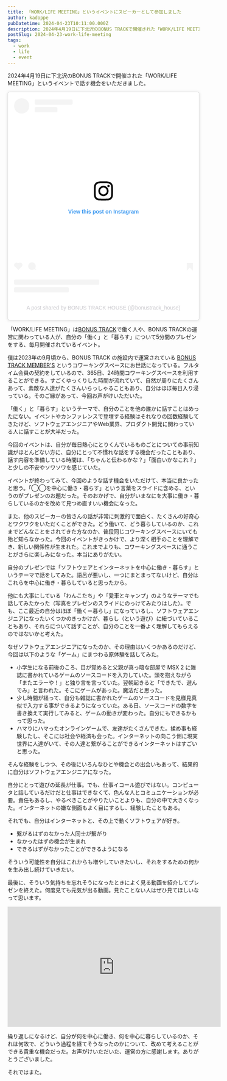 ```yaml
---
title: 「WORK/LIFE MEETING」というイベントにスピーカーとして参加しました
author: kadoppe
pubDatetime: 2024-04-23T10:11:00.000Z
description: 2024年4月19日に下北沢のBONUS TRACKで開催された「WORK/LIFE MEETING」というイベントで話す機会をいただきました。
postSlug: 2024-04-23-work-life-meeting
tags:
  - work
  - life
  - event
---
```


2024年4月19日に下北沢のBONUS TRACKで開催された「WORK/LIFE MEETING」というイベントで話す機会をいただきました。

<blockquote class="instagram-media" data-instgrm-permalink="https://www.instagram.com/p/C4-Mh52vEFS/?utm_source=ig_embed&amp;utm_campaign=loading" data-instgrm-version="14" style=" background:#FFF; border:0; border-radius:3px; box-shadow:0 0 1px 0 rgba(0,0,0,0.5),0 1px 10px 0 rgba(0,0,0,0.15); margin: 1px; max-width:540px; min-width:326px; padding:0; width:99.375%; width:-webkit-calc(100% - 2px); width:calc(100% - 2px);"><div style="padding:16px;"> <a href="https://www.instagram.com/p/C4-Mh52vEFS/?utm_source=ig_embed&amp;utm_campaign=loading" style=" background:#FFFFFF; line-height:0; padding:0 0; text-align:center; text-decoration:none; width:100%;" target="_blank"> <div style=" display: flex; flex-direction: row; align-items: center;"> <div style="background-color: #F4F4F4; border-radius: 50%; flex-grow: 0; height: 40px; margin-right: 14px; width: 40px;"></div> <div style="display: flex; flex-direction: column; flex-grow: 1; justify-content: center;"> <div style=" background-color: #F4F4F4; border-radius: 4px; flex-grow: 0; height: 14px; margin-bottom: 6px; width: 100px;"></div> <div style=" background-color: #F4F4F4; border-radius: 4px; flex-grow: 0; height: 14px; width: 60px;"></div></div></div><div style="padding: 19% 0;"></div> <div style="display:block; height:50px; margin:0 auto 12px; width:50px;"><svg width="50px" height="50px" viewBox="0 0 60 60" version="1.1" xmlns="https://www.w3.org/2000/svg" xmlns:xlink="https://www.w3.org/1999/xlink"><g stroke="none" stroke-width="1" fill="none" fill-rule="evenodd"><g transform="translate(-511.000000, -20.000000)" fill="#000000"><g><path d="M556.869,30.41 C554.814,30.41 553.148,32.076 553.148,34.131 C553.148,36.186 554.814,37.852 556.869,37.852 C558.924,37.852 560.59,36.186 560.59,34.131 C560.59,32.076 558.924,30.41 556.869,30.41 M541,60.657 C535.114,60.657 530.342,55.887 530.342,50 C530.342,44.114 535.114,39.342 541,39.342 C546.887,39.342 551.658,44.114 551.658,50 C551.658,55.887 546.887,60.657 541,60.657 M541,33.886 C532.1,33.886 524.886,41.1 524.886,50 C524.886,58.899 532.1,66.113 541,66.113 C549.9,66.113 557.115,58.899 557.115,50 C557.115,41.1 549.9,33.886 541,33.886 M565.378,62.101 C565.244,65.022 564.756,66.606 564.346,67.663 C563.803,69.06 563.154,70.057 562.106,71.106 C561.058,72.155 560.06,72.803 558.662,73.347 C557.607,73.757 556.021,74.244 553.102,74.378 C549.944,74.521 548.997,74.552 541,74.552 C533.003,74.552 532.056,74.521 528.898,74.378 C525.979,74.244 524.393,73.757 523.338,73.347 C521.94,72.803 520.942,72.155 519.894,71.106 C518.846,70.057 518.197,69.06 517.654,67.663 C517.244,66.606 516.755,65.022 516.623,62.101 C516.479,58.943 516.448,57.996 516.448,50 C516.448,42.003 516.479,41.056 516.623,37.899 C516.755,34.978 517.244,33.391 517.654,32.338 C518.197,30.938 518.846,29.942 519.894,28.894 C520.942,27.846 521.94,27.196 523.338,26.654 C524.393,26.244 525.979,25.756 528.898,25.623 C532.057,25.479 533.004,25.448 541,25.448 C548.997,25.448 549.943,25.479 553.102,25.623 C556.021,25.756 557.607,26.244 558.662,26.654 C560.06,27.196 561.058,27.846 562.106,28.894 C563.154,29.942 563.803,30.938 564.346,32.338 C564.756,33.391 565.244,34.978 565.378,37.899 C565.522,41.056 565.552,42.003 565.552,50 C565.552,57.996 565.522,58.943 565.378,62.101 M570.82,37.631 C570.674,34.438 570.167,32.258 569.425,30.349 C568.659,28.377 567.633,26.702 565.965,25.035 C564.297,23.368 562.623,22.342 560.652,21.575 C558.743,20.834 556.562,20.326 553.369,20.18 C550.169,20.033 549.148,20 541,20 C532.853,20 531.831,20.033 528.631,20.18 C525.438,20.326 523.257,20.834 521.349,21.575 C519.376,22.342 517.703,23.368 516.035,25.035 C514.368,26.702 513.342,28.377 512.574,30.349 C511.834,32.258 511.326,34.438 511.181,37.631 C511.035,40.831 511,41.851 511,50 C511,58.147 511.035,59.17 511.181,62.369 C511.326,65.562 511.834,67.743 512.574,69.651 C513.342,71.625 514.368,73.296 516.035,74.965 C517.703,76.634 519.376,77.658 521.349,78.425 C523.257,79.167 525.438,79.673 528.631,79.82 C531.831,79.965 532.853,80.001 541,80.001 C549.148,80.001 550.169,79.965 553.369,79.82 C556.562,79.673 558.743,79.167 560.652,78.425 C562.623,77.658 564.297,76.634 565.965,74.965 C567.633,73.296 568.659,71.625 569.425,69.651 C570.167,67.743 570.674,65.562 570.82,62.369 C570.966,59.17 571,58.147 571,50 C571,41.851 570.966,40.831 570.82,37.631"></path></g></g></g></svg></div><div style="padding-top: 8px;"> <div style=" color:#3897f0; font-family:Arial,sans-serif; font-size:14px; font-style:normal; font-weight:550; line-height:18px;">View this post on Instagram</div></div><div style="padding: 12.5% 0;"></div> <div style="display: flex; flex-direction: row; margin-bottom: 14px; align-items: center;"><div> <div style="background-color: #F4F4F4; border-radius: 50%; height: 12.5px; width: 12.5px; transform: translateX(0px) translateY(7px);"></div> <div style="background-color: #F4F4F4; height: 12.5px; transform: rotate(-45deg) translateX(3px) translateY(1px); width: 12.5px; flex-grow: 0; margin-right: 14px; margin-left: 2px;"></div> <div style="background-color: #F4F4F4; border-radius: 50%; height: 12.5px; width: 12.5px; transform: translateX(9px) translateY(-18px);"></div></div><div style="margin-left: 8px;"> <div style=" background-color: #F4F4F4; border-radius: 50%; flex-grow: 0; height: 20px; width: 20px;"></div> <div style=" width: 0; height: 0; border-top: 2px solid transparent; border-left: 6px solid #f4f4f4; border-bottom: 2px solid transparent; transform: translateX(16px) translateY(-4px) rotate(30deg)"></div></div><div style="margin-left: auto;"> <div style=" width: 0px; border-top: 8px solid #F4F4F4; border-right: 8px solid transparent; transform: translateY(16px);"></div> <div style=" background-color: #F4F4F4; flex-grow: 0; height: 12px; width: 16px; transform: translateY(-4px);"></div> <div style=" width: 0; height: 0; border-top: 8px solid #F4F4F4; border-left: 8px solid transparent; transform: translateY(-4px) translateX(8px);"></div></div></div> <div style="display: flex; flex-direction: column; flex-grow: 1; justify-content: center; margin-bottom: 24px;"> <div style=" background-color: #F4F4F4; border-radius: 4px; flex-grow: 0; height: 14px; margin-bottom: 6px; width: 224px;"></div> <div style=" background-color: #F4F4F4; border-radius: 4px; flex-grow: 0; height: 14px; width: 144px;"></div></div></a><p style=" color:#c9c8cd; font-family:Arial,sans-serif; font-size:14px; line-height:17px; margin-bottom:0; margin-top:8px; overflow:hidden; padding:8px 0 7px; text-align:center; text-overflow:ellipsis; white-space:nowrap;"><a href="https://www.instagram.com/p/C4-Mh52vEFS/?utm_source=ig_embed&amp;utm_campaign=loading" style=" color:#c9c8cd; font-family:Arial,sans-serif; font-size:14px; font-style:normal; font-weight:normal; line-height:17px; text-decoration:none;" target="_blank">A post shared by BONUS TRACK HOUSE (@bonustrack_house)</a></p></div></blockquote> <script async src="//www.instagram.com/embed.js"></script>

「WORK/LIFE MEETING」は[BONUS TRACK](https://bonus-track.net/)で働く人や、BONUS TRACKの運営に関わっている人が、自分の「働く」と「暮らす」について5分間のプレゼンをする、毎月開催されているイベント。

僕は2023年の9月頃から、BONUS TRACK の施設内で運営されている [BONUS TRACK MEMBER'S](https://members.bonus-track.net/) というコワーキングスペースにお世話になっている。フルタイム会員の契約をしているので、365日、24時間コワーキングスペースを利用することができる。すごくゆっくりした時間が流れていて、自然が周りにたくさんあって、素敵な人達がたくさんいらっしゃることもあり、自分はほぼ毎日入り浸っている。そのご縁があって、今回お声がけいただいた。

「働く」と「暮らす」というテーマで、自分のことを他の誰かに話すことはめったにない。イベントやカンファレンスで登壇する経験はそれなりの回数経験してきたけど、ソフトウェアエンジニアやWeb業界、プロダクト開発に関わっている人に話すことが大半だった。

今回のイベントは、自分が毎日熱心にとりくんでいるものごとについての事前知識がほとんどない方に、自分にとって不慣れな話をする機会だったこともあり、話す内容を準備している時間は、「ちゃんと伝わるかな？」「面白いかなこれ？」と少しの不安やソワソワを感じていた。

イベントが終わってみて、今回のような話す機会をいただけて、本当に良かったと思う。「◯◯を中心に働き・暮らす」という言葉をスライドに含める、というのがプレゼンのお題だった。そのおかげで、自分がいまなにを大事に働き・暮らしているのかを改めて見つめ直すいい機会になった。

また、他のスピーカーの皆さんの話が非常に刺激的で面白く、たくさんの好奇心とワクワクをいただくことができた。どう働いて、どう暮らしているのか、これまでどんなことをされてきた方なのか、普段同じコワーキングスペースにいても殆ど知らなかった。今回のイベントがきっかけで、より深く相手のことを理解でき、新しい関係性が生まれた。これまでよりも、コワーキングスペースに通うことがさらに楽しみになった。本当にありがたい。

自分のプレゼンでは「ソフトウェアとインターネットを中心に働き・暮らす」というテーマで話をしてみた。語呂が悪いし、一つにまとまってないけど、自分はこれらを中心に働き・暮らしていると思ったから。

他にも大事にしている「わんこたち」や「愛車とキャンプ」のようなテーマでも話してみたかった（写真をプレゼンのスライドにのっけてみたりはした）。でも、ここ最近の自分はほぼ「働く＝暮らし」になっているし、ソフトウェアエンジニアになったいくつかのきっかけが、暮らし（という遊び）に紐づいていることもあり、それらについて話すことが、自分のことを一番よく理解してもらえるのではないかと考えた。

なぜソフトウェアエンジニアになったのか、その理由はいくつかあるのだけど、今回は以下のような「ゲーム」にまつわる原体験を話してみた。

- 小学生になる前後のころ、目が覚めると父親が真っ暗な部屋で MSX 2 に雑誌に書かれているゲームのソースコードを入力していた。頭を抱えながら「またエラーや！」と独り言を言っていた。翌朝起きると「できたで、遊んでみ」と言われた。そこにゲームがあった。魔法だと思った。
- 少し時間が経って、自分も雑誌に書かれたゲームのソースコードを見様見真似で入力する事ができるようになっていた。ある日、ソースコードの数字を書き換えて実行してみると、ゲームの動きが変わった。自分にもできるかもって思った。
- ハマりにハマったオンラインゲームで、友達がたくさんできた。揉め事も経験したし、そこには社会や経済も会った。インターネットの向こう側に現実世界に人達がいて、その人達と繋がることができるインターネットはすごいと思った。

そんな経験をしつつ、その後にいろんなひとや機会との出会いもあって、結果的に自分はソフトウェアエンジニアになった。

自分にとって遊びの延長が仕事。でも、仕事イコール遊びではない。コンピュータと話しているだけだと仕事はできなくて、色んな人とコミュニケーションが必要。責任もあるし、やるべきことがやりたいことよりも、自分の中で大きくなった。インターネットの嫌な側面もよく目にするし、経験したこともある。

それでも、自分はインターネットと、その上で動くソフトウェアが好き。

- 繋がるはずのなかった人同士が繋がり
- なかったはずの機会が生まれ
- できるはずがなかったことができるようになる

そういう可能性を自分はこれからも増やしていきたいし、それをするための何かを生み出し続けていきたい。

最後に、そういう気持ちを忘れそうになったときによく見る動画を紹介してプレゼンを終えた。何度見ても元気が出る動画。見たことない人はぜひ見てほしいなって思います。

<iframe width="560" height="315" src="https://www.youtube.com/embed/MGt25mv4-2Q?si=86AqNLk1YyH_ZEYr" title="YouTube video player" frameborder="0" allow="accelerometer; autoplay; clipboard-write; encrypted-media; gyroscope; picture-in-picture; web-share" referrerpolicy="strict-origin-when-cross-origin" allowfullscreen></iframe>

繰り返しになるけど、自分が何を中心に働き、何を中心に暮らしているのか、それは何故で、どういう過程を経てそうなったのかについて、改めて考えることができる貴重な機会だった。お声がけいただいた、運営の方に感謝します。ありがとうございました。

それではまた。

